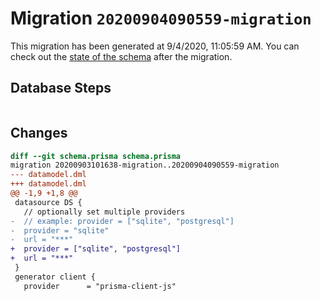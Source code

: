 # Migration `20200904090559-migration`

This migration has been generated at 9/4/2020, 11:05:59 AM.
You can check out the [state of the schema](./schema.prisma) after the migration.

## Database Steps

```sql

```

## Changes

```diff
diff --git schema.prisma schema.prisma
migration 20200903101638-migration..20200904090559-migration
--- datamodel.dml
+++ datamodel.dml
@@ -1,9 +1,8 @@
 datasource DS {
   // optionally set multiple providers
-  // example: provider = ["sqlite", "postgresql"]
-  provider = "sqlite"
-  url = "***"
+  provider = ["sqlite", "postgresql"]
+  url = "***"
 }
 generator client {
   provider      = "prisma-client-js"
```


